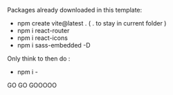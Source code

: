 Packages already downloaded in this template:
 - npm create vite@latest . ( . to stay in current folder )
 - npm i react-router 
 - npm i react-icons
 - npm i sass-embedded -D

 Only think to then do :
 - npm i -

  GO GO GOOOOO 